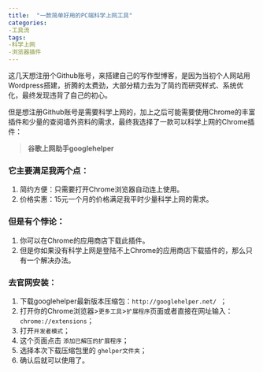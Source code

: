 ```yaml
---
title:  "一款简单好用的PC端科学上网工具"
categories:
-工具流
tags:
-科学上网
-浏览器插件
---
```

这几天想注册个Github账号，来搭建自己的写作型博客，是因为当初个人网站用Wordpress搭建，折腾的太费劲，大部分精力去为了简约而研究样式、系统优化，最终发现违背了自己的初心。

但是想注册Github账号是需要科学上网的，加上之后可能需要使用Chrome的丰富插件和少量的查阅墙外资料的需求，最终我选择了一款可以科学上网的Chrome插件：

> **谷歌上网助手googlehelper**

### 它主要满足我两个点：
1.  简约方便：只需要打开Chrome浏览器自动连上使用。
2.  价格实惠：15元一个月的价格满足我平时少量科学上网的需求。

### 但是有个悖论：
1. 你可以在Chrome的应用商店下载此插件。
2. 但是你如果没有科学上网是登陆不上Chrome的应用商店下载插件的，那么只有一个解决办法。

### 去官网安装：  
1. 下载googlehelper最新版本压缩包：`http://googlehelper.net/ `；  
2. 打开你的Chrome浏览器>`更多工具`>`扩展程序`页面或者直接在网址输入：`chrome://extensions`；
3. 打开`开发者模式`；
4. 这个页面点击 `添加已解压的扩展程序`；
5. 选择本次下载压缩包里的 `ghelper文件夹`；  
6. 确认后就可以使用了。
